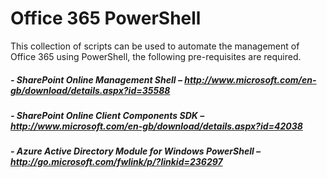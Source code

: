 # Office 365 PowerShell
This collection of scripts can be used to automate the management of Office 365 using PowerShell, the following pre-requisites are required.

##### - SharePoint Online Management Shell – http://www.microsoft.com/en-gb/download/details.aspx?id=35588
##### - SharePoint Online Client Components SDK – http://www.microsoft.com/en-gb/download/details.aspx?id=42038
##### - Azure Active Directory Module for Windows PowerShell – http://go.microsoft.com/fwlink/p/?linkid=236297

